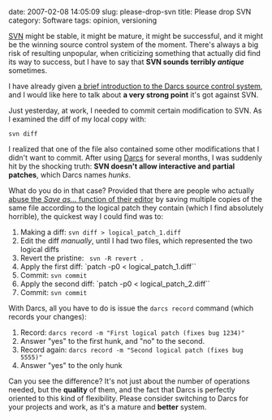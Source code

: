 date: 2007-02-08 14:05:09
slug: please-drop-svn
title: Please drop SVN
category: Software
tags: opinion, versioning

[SVN](http://subversion.tigris.org/) might be stable, it might be mature, it
might be successful, and it might be the winning source control system of the
moment. There's always a big risk of resulting unpopular, when criticizing
something that actually did find its way to success, but I have to say that
**SVN sounds terribly _antique_** sometimes.

I have already given [a brief introduction to the Darcs source control
system](/posts/2006/12/darcs-the-source-code-management-system-of-the-future/),
and I would like here to talk about **a very strong point** it's got against
SVN.

Just yesterday, at work, I needed to commit certain modification to SVN. As I
examined the diff of my local copy with:

    svn diff

I realized that one of the file also contained some other modifications that I
didn't want to commit. After using [Darcs](http://www.darcs.net/) for several
months, I was suddenly hit by the shocking truth: **SVN doesn't allow
interactive and partial patches**, which Darcs names _hunks_.

What do you do in that case? Provided that there are people who actually [abuse
the _Save as..._ function of their
editor](http://svn.haxx.se/users/archive-2006-11/0197.shtml) by saving multiple
copies of the same file according to the logical patch they contain (which I
find absolutely horrible), the quickest way I could find was to:

 1. Making a diff: `svn diff > logical_patch_1.diff`
 2. Edit the diff _manually_, until I had two files, which represented the two
    logical diffs
 3. Revert the pristine: ` svn -R revert .`
 4. Apply the first diff: `patch -p0 < logical_patch_1.diff``
 5. Commit: `svn commit`
 6. Apply the second diff: `patch -p0 < logical_patch_2.diff``
 7. Commit: `svn commit`

With Darcs, all you have to do is issue the `darcs record` command (which
records your changes):

 1. Record: `darcs record -m "First logical patch (fixes bug 1234)"`
 2. Answer "yes" to the first hunk, and "no" to the second.
 3. Record again: `darcs record -m "Second logical patch (fixes bug 5555)"`
 4. Answer "yes" to the only hunk

Can you see the difference? It's not just about the number of operations
needed, but the **quality** of them, and the fact that Darcs is perfectly
oriented to this kind of flexibility. Please consider switching to Darcs for
your projects and work, as it's a mature and **better** system.
